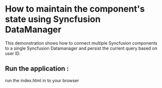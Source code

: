 #  How to maintain the component's state using Syncfusion DataManager

This demonstration shows how to connect multiple Syncfusion components to a single Syncfusion Datamanager and persist the current query based on user ID.

## Run the application :

run the index.html in to your browser

